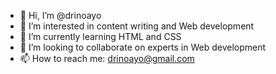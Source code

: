 - 👋 Hi, I’m @drinoayo
- 👀 I’m interested in content writing and Web development 
- 🌱 I’m currently learning HTML and CSS 
- 💞️ I’m looking to collaborate on experts in Web development 
- 📫 How to reach me: drinoayo@gmail.com 

<!---
drinoayo/drinoayo is a ✨ special ✨ repository because its `README.md` (this file) appears on your GitHub profile.
You can click the Preview link to take a look at your changes.
--->
